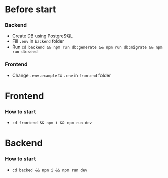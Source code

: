 # Before start

### Backend

- Create DB using PostgreSQL
- Fill `.env` in `backend` folder
- Run `cd backend && npm run db:generate && npm run db:migrate && npm run db:seed`

### Frontend

- Change `.env.example` to `.env` in `frontend` folder

# Frontend

### How to start

- `cd frontend && npm i && npm run dev`


# Backend

### How to start

- `cd backed && npm i && npm run dev`

